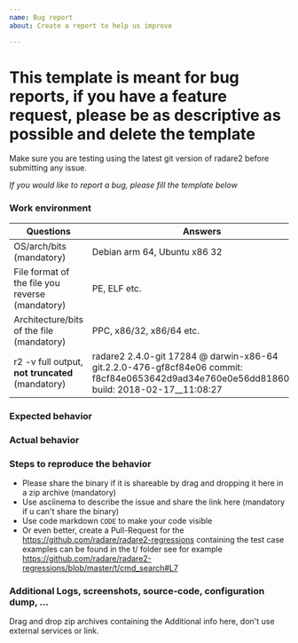 ```yaml
---
name: Bug report
about: Create a report to help us improve

---
```


# This template is meant for bug reports, if you have a feature request, please be as descriptive as possible and delete the template

Make sure you are testing using the latest git version of radare2 before submitting any issue.

*If you would like to report a bug, please fill the template below*

### Work environment

| Questions                                            | Answers
|------------------------------------------------------|--------------------
| OS/arch/bits (mandatory)                             | Debian arm 64, Ubuntu x86 32
| File format of the file you reverse (mandatory)      | PE, ELF etc.
| Architecture/bits of the file (mandatory)            | PPC, x86/32, x86/64 etc.
| r2 -v full output, **not truncated** (mandatory)     | radare2 2.4.0-git 17284 @ darwin-x86-64 git.2.2.0-476-gf8cf84e06 commit: f8cf84e0653642d9ad34e760e0e56dd81860e799 build: 2018-02-17__11:08:27

### Expected behavior

### Actual behavior

### Steps to reproduce the behavior 
- Please share the binary if it is shareable by drag and dropping it here in a zip archive (mandatory)
- Use asciinema to describe the issue and share the link here (mandatory if u can't share the binary) 
- Use code markdown `CODE` to make your code visible
- Or even better, create a Pull-Request for the https://github.com/radare/radare2-regressions containing the test case examples can be found in the t/ folder see for example https://github.com/radare/radare2-regressions/blob/master/t/cmd_search#L7

### Additional Logs, screenshots, source-code,  configuration dump, ...

Drag and drop zip archives containing the Additional info here, don't use external services or link.
